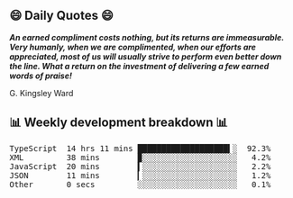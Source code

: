 ## 😄 Daily Quotes 😄

_**An earned compliment costs nothing, but its returns are immeasurable. Very humanly, when we are complimented, when our efforts are appreciated, most of us will usually strive to perform even better down the line. What a return on the investment of delivering a few earned words of praise!**_

G. Kingsley Ward



## 📊 Weekly development breakdown 📊

<pre>TypeScript  14 hrs 11 mins ███████████████████▍░  92.3%
XML         38 mins        ▉░░░░░░░░░░░░░░░░░░░░   4.2%
JavaScript  20 mins        ▍░░░░░░░░░░░░░░░░░░░░   2.2%
JSON        11 mins        ▎░░░░░░░░░░░░░░░░░░░░   1.2%
Other       0 secs         ░░░░░░░░░░░░░░░░░░░░░   0.1%</pre>